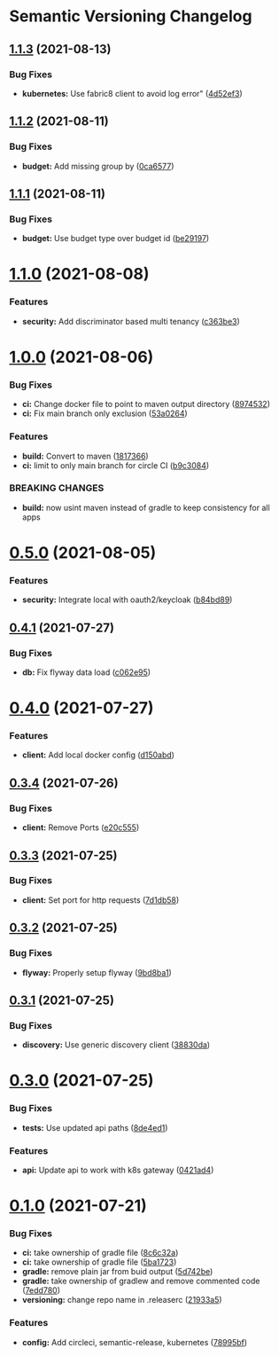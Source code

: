 # Semantic Versioning Changelog

## [1.1.3](https://github.com/JayDamon/rin-budget-service/compare/v1.1.2...v1.1.3) (2021-08-13)


### Bug Fixes

* **kubernetes:** Use fabric8 client to avoid log error" ([4d52ef3](https://github.com/JayDamon/rin-budget-service/commit/4d52ef39118e24a8b8f5bdce8e5b1b95b5345f09))

## [1.1.2](https://github.com/JayDamon/rin-budget-service/compare/v1.1.1...v1.1.2) (2021-08-11)


### Bug Fixes

* **budget:** Add missing group by ([0ca6577](https://github.com/JayDamon/rin-budget-service/commit/0ca657730597a56826540e3ca7bda129e602084e))

## [1.1.1](https://github.com/JayDamon/rin-budget-service/compare/v1.1.0...v1.1.1) (2021-08-11)


### Bug Fixes

* **budget:** Use budget type over budget id ([be29197](https://github.com/JayDamon/rin-budget-service/commit/be29197ef44267e254c574b46d46e4b902cbd011))

# [1.1.0](https://github.com/JayDamon/rin-budget-service/compare/v1.0.0...v1.1.0) (2021-08-08)


### Features

* **security:** Add discriminator based multi tenancy ([c363be3](https://github.com/JayDamon/rin-budget-service/commit/c363be307c1fe1df65e55049a08fa1ecad2dabde))

# [1.0.0](https://github.com/JayDamon/rin-budget-service/compare/v0.5.0...v1.0.0) (2021-08-06)


### Bug Fixes

* **ci:** Change docker file to point to maven output directory ([8974532](https://github.com/JayDamon/rin-budget-service/commit/89745322cd4eb9a63380898e0f4e1ee39c6782ab))
* **ci:** Fix main branch only exclusion ([53a0264](https://github.com/JayDamon/rin-budget-service/commit/53a0264fc20124d183a424f9f575f73eca52ee3f))


### Features

* **build:** Convert to maven ([1817366](https://github.com/JayDamon/rin-budget-service/commit/18173661883de72bb986df5fc6c18996c947a11e))
* **ci:** limit to only main branch for circle CI ([b9c3084](https://github.com/JayDamon/rin-budget-service/commit/b9c3084f24f09566e82acd8e843ee45e488f999f))


### BREAKING CHANGES

* **build:** now usint maven instead of gradle to keep consistency for all apps

# [0.5.0](https://github.com/JayDamon/rin-budget-service/compare/v0.4.1...v0.5.0) (2021-08-05)


### Features

* **security:** Integrate local with oauth2/keycloak ([b84bd89](https://github.com/JayDamon/rin-budget-service/commit/b84bd898ba2d2b1de242c0f1346deb6bc55726a1))

## [0.4.1](https://github.com/JayDamon/rin-budget-service/compare/v0.4.0...v0.4.1) (2021-07-27)


### Bug Fixes

* **db:** Fix flyway data load ([c062e95](https://github.com/JayDamon/rin-budget-service/commit/c062e9507eb234eaa4de5a9ff633de66e93015db))

# [0.4.0](https://github.com/JayDamon/rin-budget-service/compare/v0.3.4...v0.4.0) (2021-07-27)


### Features

* **client:** Add local docker config ([d150abd](https://github.com/JayDamon/rin-budget-service/commit/d150abde80f73074d8a6452aec9c6d107e704018))

## [0.3.4](https://github.com/JayDamon/rin-budget-service/compare/v0.3.3...v0.3.4) (2021-07-26)


### Bug Fixes

* **client:** Remove Ports ([e20c555](https://github.com/JayDamon/rin-budget-service/commit/e20c5551badb72535cb58a29d45a45e4c2964f86))

## [0.3.3](https://github.com/JayDamon/rin-budget-service/compare/v0.3.2...v0.3.3) (2021-07-25)


### Bug Fixes

* **client:** Set port for http requests ([7d1db58](https://github.com/JayDamon/rin-budget-service/commit/7d1db58aa121051355968e86ee1b6d8f6a475779))

## [0.3.2](https://github.com/JayDamon/rin-budget-service/compare/v0.3.1...v0.3.2) (2021-07-25)


### Bug Fixes

* **flyway:** Properly setup flyway ([9bd8ba1](https://github.com/JayDamon/rin-budget-service/commit/9bd8ba1e2b9cda2fc14583d276ea0f7b7e659e4a))

## [0.3.1](https://github.com/JayDamon/rin-budget-service/compare/v0.3.0...v0.3.1) (2021-07-25)


### Bug Fixes

* **discovery:** Use generic discovery client ([38830da](https://github.com/JayDamon/rin-budget-service/commit/38830daa1584acb8192c3d2fd28c091a1b003c7d))

# [0.3.0](https://github.com/JayDamon/rin-budget-service/compare/v0.2.0...v0.3.0) (2021-07-25)


### Bug Fixes

* **tests:** Use updated api paths ([8de4ed1](https://github.com/JayDamon/rin-budget-service/commit/8de4ed1111490d12538d6ae8faeb16a14be6810b))


### Features

* **api:** Update api to work with k8s gateway ([0421ad4](https://github.com/JayDamon/rin-budget-service/commit/0421ad4b5112ec782b32885d516489ab3cce1eaa))

# [0.1.0](https://github.com/JayDamon/rin-budget-service/compare/v0.0.1...v0.1.0) (2021-07-21)


### Bug Fixes

* **ci:** take ownership of gradle file ([8c6c32a](https://github.com/JayDamon/rin-budget-service/commit/8c6c32aa2ad94a7b99463145a84ccd23f01cf0e2))
* **ci:** take ownership of gradle file ([5ba1723](https://github.com/JayDamon/rin-budget-service/commit/5ba1723e5f18f279f3dfda80cbcfb4319c5449ed))
* **gradle:** remove plain jar from buid output ([5d742be](https://github.com/JayDamon/rin-budget-service/commit/5d742be108e40f8522039d267acbaf879db61649))
* **gradle:** take ownership of gradlew and remove commented code ([7edd780](https://github.com/JayDamon/rin-budget-service/commit/7edd780b11cb3b4e29b5d1856e90792371c9ce6e))
* **versioning:** change repo name in .releaserc ([21933a5](https://github.com/JayDamon/rin-budget-service/commit/21933a56067aec9debcf76c713698b161f96e2c9))


### Features

* **config:** Add circleci, semantic-release, kubernetes ([78995bf](https://github.com/JayDamon/rin-budget-service/commit/78995bff70e20e4e4ea789eca3c2dec309a8d466))
